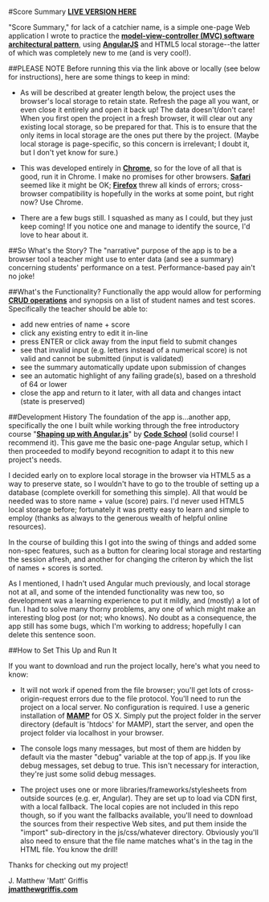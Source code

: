 #Score Summary
**[LIVE VERSION HERE](http://jmatthewgriffis.com/projects/score-summary)**

"Score Summary," for lack of a catchier name, is a simple one-page Web application I wrote to practice the **[model-view-controller (MVC) software architectural pattern](https://en.wikipedia.org/wiki/Model%E2%80%93view%E2%80%93controller)**, using **[AngularJS](https://angularjs.org/)** and HTML5 local storage--the latter of which was completely new to me (and is very cool!).

##PLEASE NOTE
Before running this via the link above or locally (see below for instructions), here are some things to keep in mind:

* As will be described at greater length below, the project uses the browser's local storage to retain state. Refresh the page all you want, or even close it entirely and open it back up! The data doesn't/don't care! When you first open the project in a fresh browser, it will clear out any existing local storage, so be prepared for that. This is to ensure that the only items in local storage are the ones put there by the project. (Maybe local storage is page-specific, so this concern is irrelevant; I doubt it, but I don't yet know for sure.)

* This was developed entirely in **[Chrome](https://www.google.com/chrome/)**, so for the love of all that is good, run it in Chrome. I make no promises for other browsers. **[Safari](https://www.apple.com/safari/)** seemed like it might be OK; **[Firefox](https://www.mozilla.org/en-US/firefox/new/)** threw all kinds of errors; cross-browser compatibility is hopefully in the works at some point, but right now? Use Chrome.

* There are a few bugs still. I squashed as many as I could, but they just keep coming! If you notice one and manage to identify the source, I'd love to hear about it.

##So What's the Story?
The "narrative" purpose of the app is to be a browser tool a teacher might use to enter data (and see a summary) concerning students' performance on a test. Performance-based pay ain't no joke!

##What's the Functionality?
Functionally the app would allow for performing **[CRUD operations](https://en.wikipedia.org/wiki/Create,_read,_update_and_delete)** and synopsis on a list of student names and test scores. Specifically the teacher should be able to:
* add new entries of name + score
* click any existing entry to edit it in-line
* press ENTER or click away from the input field to submit changes
* see that invalid input (e.g. letters instead of a numerical score) is not valid and cannot be submitted (input is validated)
* see the summary automatically update upon submission of changes
* see an automatic highlight of any failing grade(s), based on a threshold of 64 or lower
* close the app and return to it later, with all data and changes intact (state is preserved)

##Development History
The foundation of the app is...another app, specifically the one I built while working through the free introductory course "**[Shaping up with Angular.js](https://www.codeschool.com/courses/shaping-up-with-angular-js)**" by **[Code School](https://www.codeschool.com/)** (solid course! I recommend it). This gave me the basic one-page Angular setup, which I then proceeded to modify beyond recognition to adapt it to this new project's needs.

I decided early on to explore local storage in the browser via HTML5 as a way to preserve state, so I wouldn't have to go to the trouble of setting up a database (complete overkill for something this simple). All that would be needed was to store name + value (score) pairs. I'd never used HTML5 local storage before; fortunately it was pretty easy to learn and simple to employ (thanks as always to the generous wealth of helpful online resources).

In the course of building this I got into the swing of things and added some non-spec features, such as a button for clearing local storage and restarting the session afresh, and another for changing the criteron by which the list of names + scores is sorted.

As I mentioned, I hadn't used Angular much previously, and local storage not at all, and some of the intended functionality was new too, so development was a learning experience to put it mildly, and (mostly) a lot of fun. I had to solve many thorny problems, any one of which might make an interesting blog post (or not; who knows). No doubt as a consequence, the app still has some bugs, which I'm working to address; hopefully I can delete this sentence soon.

##How to Set This Up and Run It

If you want to download and run the project locally, here's what you need to know:

* It will not work if opened from the file browser; you'll get lots of cross-origin-request errors due to the file protocol. You'll need to run the project on a local server. No configuration is required. I use a generic installation of **[MAMP](https://www.mamp.info/en/)** for OS X. Simply put the project folder in the server directory (default is 'htdocs' for MAMP), start the server, and open the project folder via localhost in your browser.

* The console logs many messages, but most of them are hidden by default via the master "debug" variable at the top of app.js. If you like debug messages, set debug to true. This isn't necessary for interaction, they're just some solid debug messages.

* The project uses one or more libraries/frameworks/stylesheets from outside sources (e.g. er, Angular). They are set up to load via CDN first, with a local fallback. The local copies are not included in this repo though, so if you want the fallbacks available, you'll need to download the sources from their respective Web sites, and put them inside the "import" sub-directory in the js/css/whatever directory. Obviously you'll also need to ensure that the file name matches what's in the tag in the HTML file. You know the drill!

Thanks for checking out my project!

J. Matthew 'Matt' Griffis  
**[jmatthewgriffis.com](http://jmatthewgriffis.com/)**
